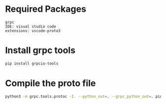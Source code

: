 
# Required Packages

```python3
grpc
IDE: visual studio code
extensions: vscode-proto3
```

# Install grpc tools

```sh
pip install grpcio-tools
```

# Compile the proto file

```sh
python3 -m grpc.tools.protoc -I. --python_out=. --grpc_python_out=. ping.proto 
```
